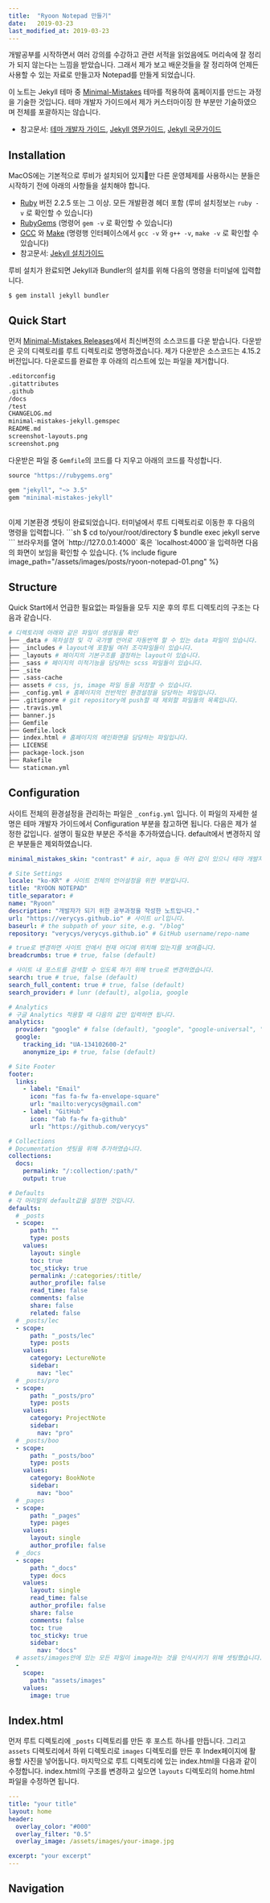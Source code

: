 ```yaml
---
title:  "Ryoon Notepad 만들기"
date:   2019-03-23
last_modified_at: 2019-03-23
---
```

개발공부를 시작하면서 여러 강의를 수강하고 관련 서적을 읽었음에도 머리속에 잘 정리가 되지 않는다는 느낌을 받았습니다. 그래서 제가 보고 배운것들을 잘 정리하여 언제든 사용할 수 있는 자료로 만들고자 Notepad를 만들게 되었습니다.

이 노트는 Jekyll 테마 중 [Minimal-Mistakes][1] 테마를 적용하여 홈페이지를 만드는 과정을 기술한 것입니다. 테마 개발자 가이드에서 제가 커스터마이징 한 부분만 기술하였으며 전체를 포괄하지는 않습니다.
- 참고문서: [테마 개발자 가이드][2], [Jekyll 영문가이드][9], [Jekyll 국문가이드][10]

## Installation
MacOS에는 기본적으로 루비가 설치되어 있지만 다른 운영체제를 사용하시는 분들은 시작하기 전에 아래의 사항들을 설치해야 합니다.
- [Ruby][3] 버전 2.2.5 또는 그 이상. 모든 개발환경 헤더 포함 (루비 설치정보는 `ruby -v` 로 확인할 수 있습니다)
- [RubyGems][4] (명령어 `gem -v` 로 확인할 수 있습니다)
- [GCC][5] 와 [Make][6] (명령행 인터페이스에서 `gcc -v` 와 `g++ -v`, `make -v` 로 확인할 수 있습니다)
- 참고문서: [Jekyll 설치가이드][7]

루비 설치가 완료되면 Jekyll과 Bundler의 설치를 위해 다음의 명령을 터미널에 입력합니다.
```
$ gem install jekyll bundler
```

## Quick Start
먼저 [Minimal-Mistakes Releases][8]에서 최신버전의 소스코드를 다운 받습니다. 다운받은 곳의 디렉토리를 루트 디렉토리로 명명하겠습니다. 제가 다운받은 소스코드는 4.15.2 버전입니다. 다운로드를 완료한 후 아래의 리스트에 있는 파일을 제거합니다.
```sh
.editorconfig
.gitattributes
.github
/docs
/test
CHANGELOG.md
minimal-mistakes-jekyll.gemspec
README.md
screenshot-layouts.png
screenshot.png
```
다운받은 파일 중 `Gemfile`의 코드를 다 지우고 아래의 코드를 작성합니다.
```ruby
source "https://rubygems.org"

gem "jekyll", "~> 3.5"
gem "minimal-mistakes-jekyll"
```
<br>
이제 기본환경 셋팅이 완료되었습니다. 터미널에서 루트 디렉토리로 이동한 후 다음의 명령을 입력합니다.
```sh
$ cd to/your/root/directory
$ bundle exec jekyll serve
```
브라우저를 열어 `http://127.0.0.1:4000` 혹은 `localhost:4000`을 입력하면 다음의 화면이 보임을 확인할 수 있습니다.
{% include figure image_path="/assets/images/posts/ryoon-notepad-01.png" %}

## Structure
Quick Start에서 언급한 필요없는 파일들을 모두 지운 후의 루트 디렉토리의 구조는 다음과 같습니다.
```sh
# 디렉토리에 아래와 같은 파일이 생성됨을 확인
├── _data # 목차설정 및 각 국가별 언어로 자동번역 할 수 있는 data 파일이 있습니다.
├── _includes # layout에 포함될 여러 조각파일들이 있습니다.
├── _layouts # 페이지의 기본구조를 결정하는 layout이 있습니다.
├── _sass # 페이지의 미적기능을 담당하는 scss 파일들이 있습니다.
├── _site
├── .sass-cache
├── assets # css, js, image 파일 등을 저장할 수 있습니다.
├── _config.yml # 홈페이지의 전반적인 환경설정을 담당하는 파일입니다.
├── .gitignore # git repository에 push할 때 제외할 파일들의 목록입니다.
├── .travis.yml
├── banner.js
├── Gemfile
├── Gemfile.lock
├── index.html # 홈페이지의 메인화면을 담당하는 파일입니다.
├── LICENSE
├── package-lock.json
├── Rakefile
└── staticman.yml
```

## Configuration
사이트 전체의 환경설정을 관리하는 파일은 `_config.yml` 입니다. 이 파일의 자세한 설명은 테마 개발자 가이드에서 Configuration 부분을 참고하면 됩니다. 다음은 제가 설정한 값입니다. 설명이 필요한 부분은 주석을 추가하였습니다. default에서 변경하지 않은 부분들은 제외하였습니다.
```yml
minimal_mistakes_skin: "contrast" # air, aqua 등 여러 값이 있으니 테마 개발자 가이드에서 원하는 스킨을 선택하면 됩니다.

# Site Settings
locale: "ko-KR" # 사이트 전체의 언어설정을 위한 부분입니다.
title: "RYOON NOTEPAD"
title_separator: #
name: "Ryoon"
description: "개발자가 되기 위한 공부과정을 작성한 노트입니다."
url: "https://verycys.github.io" # 사이트 url입니다.
baseurl: # the subpath of your site, e.g. "/blog"
repository: "verycys/verycys.github.io" # GitHub username/repo-name

# true로 변경하면 사이트 안에서 현재 어디에 위치해 있는지를 보여줍니다.
breadcrumbs: true # true, false (default)

# 사이트 내 포스트를 검색할 수 있도록 하기 위해 true로 변경하였습니다.
search: true # true, false (default)
search_full_content: true # true, false (default)
search_provider: # lunr (default), algolia, google

# Analytics
# 구글 Analytics 적용할 때 다음의 값만 입력하면 됩니다.
analytics:
  provider: "google" # false (default), "google", "google-universal", "custom"
  google:
    tracking_id: "UA-134102600-2"
    anonymize_ip: # true, false (default)

# Site Footer
footer:
  links:
    - label: "Email"
      icon: "fas fa-fw fa-envelope-square"
      url: "mailto:verycys@gmail.com"
    - label: "GitHub"
      icon: "fab fa-fw fa-github"
      url: "https://github.com/verycys"

# Collections
# Documentation 셋팅을 위해 추가하였습니다.
collections:
  docs:
    permalink: "/:collection/:path/"
    output: true

# Defaults
# 각 머리말의 default값을 설정한 것입니다.
defaults:
  # _posts
  - scope:
      path: ""
      type: posts
    values:
      layout: single
      toc: true
      toc_sticky: true
      permalink: /:categories/:title/
      author_profile: false
      read_time: false
      comments: false
      share: false
      related: false
  # _posts/lec
  - scope:
      path: "_posts/lec"
      type: posts
    values:
      category: LectureNote
      sidebar:
        nav: "lec"
  # _posts/pro
  - scope:
      path: "_posts/pro"
      type: posts
    values:
      category: ProjectNote
      sidebar:
        nav: "pro"
  # _posts/boo
  - scope:
      path: "_posts/boo"
      type: posts
    values:
      category: BookNote
      sidebar:
        nav: "boo"
  # _pages
  - scope:
      path: "_pages"
      type: pages
    values:
      layout: single
      author_profile: false
  # _docs
  - scope:
      path: "_docs"
      type: docs
    values:
      layout: single
      read_time: false
      author_profile: false
      share: false
      comments: false
      toc: true
      toc_sticky: true
      sidebar:
        nav: "docs"
  # assets/images안에 있는 모든 파일이 image라는 것을 인식시키기 위해 셋팅했습니다.
  -
    scope:
      path: "assets/images"
    values:
      image: true
```

## Index.html
먼저 루트 디렉토리에 `_posts` 디렉토리를 만든 후 포스트 하나를 만듭니다. 그리고 `assets` 디렉토리에서 하위 디렉토리로 `images` 디렉토리를 만든 후 Index페이지에 활용할 사진을 넣어둡니다. 마지막으로 루트 디렉토리에 있는 index.html을 다음과 같이 수정합니다. index.html의 구조를 변경하고 싶으면 `layouts` 디렉토리의 home.html 파일을 수정하면 됩니다.
```yml
---
title: "your title"
layout: home
header:
  overlay_color: "#000"
  overlay_filter: "0.5"
  overlay_image: /assets/images/your-image.jpg

excerpt: "your excerpt"
---
```

## Navigation



[1]: https://github.com/mmistakes/minimal-mistakes
[2]: https://mmistakes.github.io/minimal-mistakes/docs/quick-start-guide/
[3]: https://www.ruby-lang.org/en/downloads/
[4]: https://rubygems.org/pages/download
[5]: https://gcc.gnu.org/install/
[6]: https://www.gnu.org/software/make/
[7]: https://jekyllrb-ko.github.io/docs/installation/
[8]: https://github.com/mmistakes/minimal-mistakes/releases
[9]: https://jekyllrb.com/
[10]: https://jekyllrb-ko.github.io/
